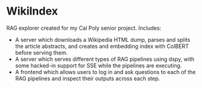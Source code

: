# WikiIndex

RAG explorer created for my Cal Poly senior project. Includes:

- A server which downloads a Wikipedia HTML dump, parses and splits the article abstracts, and creates and embedding index with ColBERT before serving them.
- A server which serves different types of RAG pipelines using dspy, with some hacked-in support for SSE while the pipelines are executing.
- A frontend which allows users to log in and ask questions to each of the RAG pipelines and inspect their outputs across each step.
